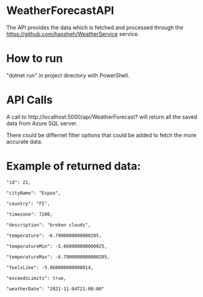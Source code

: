 # WeatherForecastAPI

The API provides the data which is fetched and processed through the https://github.com/hassheh/WeatherService service.

# How to run

"dotnet run" in project directory with PowerShell.

# API Calls

A call to http://localhost:5000/api/WeatherForecast? will return all the saved data from Azure SQL server.

There could be differnet filter options that could be added to fetch the more accurate data.

# Example of returned data:



    "id": 21,
    
    "cityName": "Espoo",
    
    "country": "FI",
    
    "timezone": 7200,
    
    "description": "broken clouds",
    
    "temperature": -6.7900000000000205,
    
    "temperatureMin": -5.660000000000025,
    
    "temperatureMax": -6.7900000000000205,
    
    "feelsLike": -5.860000000000014,
    
    "exceedsLimits": true,
    
    "weatherDate": "2021-11-04T21:00:00"

